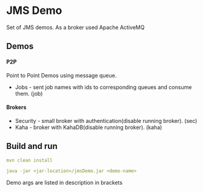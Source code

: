 # JMS Demo

Set of JMS demos. As a broker used Apache ActiveMQ

## Demos

#### P2P
Point to Point Demos using message queue.

- Jobs - sent job names with ids to corresponding queues and consume them. (job)

#### Brokers

- Security - small broker with authentication(disable running broker). (sec)
- Kaha - broker with KahaDB(disable running broker). (kaha)

## Build and run

```yaml
mvn clean install

java -jar <jar-location>/jmsDemo.jar <demo-name>
```
Demo args are listed in description in brackets 
